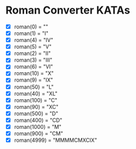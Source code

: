 # Roman Converter KATAs

- [x] roman(0) = ""
- [x] roman(1) = "I"
- [x] roman(4) = "IV"
- [x] roman(5) = "V"
- [x] roman(2) = "II"
- [x] roman(3) = "III"
- [x] roman(6) = "VI"
- [x] roman(10) = "X"
- [x] roman(9) = "IX"
- [x] roman(50) = "L"
- [x] roman(40) = "XL"
- [x] roman(100) = "C"
- [x] roman(90) = "XC"
- [x] roman(500) = "D"
- [x] roman(400) = "CD"
- [x] roman(1000) = "M"
- [x] roman(900) = "CM"
- [x] roman(4999) = "MMMMCMXCIX"